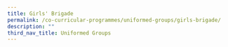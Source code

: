 ```yaml
---
title: Girls' Brigade
permalink: /co-curricular-programmes/uniformed-groups/girls-brigade/
description: ""
third_nav_title: Uniformed Groups
---
```

